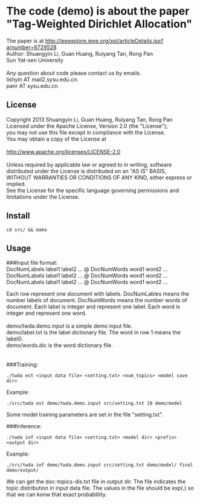The code (demo) is about the paper "Tag-Weighted Dirichlet Allocation"
============================================================
The paper is at http://ieeexplore.ieee.org/xpl/articleDetails.jsp?arnumber=6729528 <br/>
Author: Shuangyin Li, Guan Huang, Ruiyang Tan, Rong Pan <br/>
Sun Yat-sen University <br/>
<br/>
Any question about code please contact us by emails.<br/>
lishyin AT mail2.sysu.edu.cn.<br/>
panr AT sysu.edu.cn.<br/>

License
------------------------------------------------------------
Copyright 2013 Shuangyin Li, Guan Huang, Ruiyang Tan, Rong Pan <br/>
Licensed under the Apache License, Version 2.0 (the "License"); <br/>
you may not use this file except in compliance with the License.  <br/>
You may obtain a copy of the License at <br/>
<br/>
    http://www.apache.org/licenses/LICENSE-2.0 <br/>
<br/>
Unless required by applicable law or agreed to in writing, software <br/>
distributed under the License is distributed on an "AS IS" BASIS, <br/>
WITHOUT WARRANTIES OR CONDITIONS OF ANY KIND, either express or implied. <br/>
See the License for the specific language governing permissions and <br/>
limitations under the License. <br/>

Install
-------------------------------------------------------------
```
cd src/ && make
```


Usage
-------------------------------------------------------------
###Input file format: <br/>
DocNumLabels label1 label2 ... @ DocNumWords word1 word2 ...<br/>
DocNumLabels label1 label2 ... @ DocNumWords word1 word2 ...<br/>
DocNumLabels label1 label2 ... @ DocNumWords word1 word2 ...<br/>

Each row represent one document with labels. DocNumLables means the number labels of document. DocNumWords means the number words of document. Each label is integer and represent one label. Each word is integer and represent one word.<br/>
<br/>
demo/twda.demo.input is a simple demo input file.<br/>
demo/label.txt is the label dictionary file. The word in row 1 means the label0.<br/>
demo/words.dic is the word dictionary file.<br/>
<br/>
<br/>
###Training:<br/>
```
./twda est <input data file> <setting.txt> <num_topics> <model save dir>
```
Example: <br/>
```
./src/twda est demo/twda.demo.input src/setting.txt 10 demo/model
```
Some model training parameters are set in the file "setting.txt".

###Inference:<br/>
```
./twda inf <input data file> <setting.txt> <model dir> <prefix> <output dir>
```
Example:  <br/>
```
./src/twda inf demo/twda.demo.input src/setting.txt demo/model/ final demo/output/
```
We can get the doc-topics-dis.txt file in output dir. The file indicates the topic distribution in input data file. The values in the file should be exp(.) so that we can konw that exact probablility.
